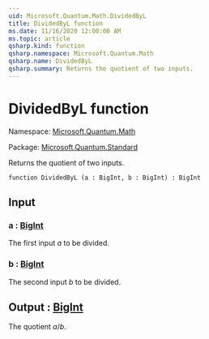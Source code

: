 ```yaml
---
uid: Microsoft.Quantum.Math.DividedByL
title: DividedByL function
ms.date: 11/16/2020 12:00:00 AM
ms.topic: article
qsharp.kind: function
qsharp.namespace: Microsoft.Quantum.Math
qsharp.name: DividedByL
qsharp.summary: Returns the quotient of two inputs.
---
```


# DividedByL function

Namespace: [Microsoft.Quantum.Math](xref:Microsoft.Quantum.Math)

Package: [Microsoft.Quantum.Standard](https://nuget.org/packages/Microsoft.Quantum.Standard)


Returns the quotient of two inputs.

```qsharp
function DividedByL (a : BigInt, b : BigInt) : BigInt
```


## Input

### a : [BigInt](xref:microsoft.quantum.lang-ref.bigint)

The first input $a$ to be divided.


### b : [BigInt](xref:microsoft.quantum.lang-ref.bigint)

The second input $b$ to be divided.



## Output : [BigInt](xref:microsoft.quantum.lang-ref.bigint)

The quotient $a / b$.